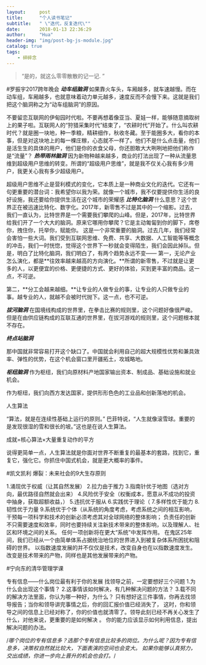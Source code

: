 ```yaml
---
layout:     post
title:      "个人读书笔记"
subtitle:   " \"迭代，反复迭代\""
date:       2018-01-13 22:36:29
author:     "Hua"
header-img: "img/post-bg-js-module.jpg"
catalog: true
tags:
    - 碎碎念
---
```


> “是的，就这么零零散散的记一记. ”


#罗振宇2017跨年晚会
***动车组脑洞***
如果靠火车头，车厢越多，就车速越慢。而在动车组，车厢越多，也就意味着动力单元越多，速度反而不会慢下来。这就是我们把这个脑洞称之为“动车组脑洞”的原因。

不要留恋互联网的伊甸园时代啦。不要再想着像亚当、夏娃一样，能够随意摘取树上的果子啦。互联网人的“狩猎采集时代”结束了，“农耕时代”开始了。什么叫农耕时代？就是圈一块地，种一季粮，精耕细作，秋收冬藏。至于能圈多大，看你的本事，但是对这块地上的每一棵庄稼，心态就不一样了。他们不是什么点击量，他们是活生生的具体的用户，他们是你的衣食父母，你还胆敢大大咧咧地把他们称作是“流量”？
***热带雨林脑洞***
因为新物种越来越多，商业的打法出现了一种从流量思维到超级用户思维的转变。所谓的“超级用户思维”，就是我不仅关心我有多少用户，我更关心我有多少超级用户。

超级用户思维不止是营利模式的变化，它本质上是一种商业文化的迭代。它还有一句更重要的潜台词：我希望你以我为荣。就像一个城市，我不仅要提供你生活的良好设施，我还要给你提供生活在这个城市的荣耀感
***比特化脑洞***
什么意思？这个世界正在被迅速比特化、数字化。2017年，新零售不过是其中的一个缩影。过去，我们一直认为，比特世界是一个需要我们攀爬的山峰。但是，2017年，比特世界给我们开了一个大大的脑洞。原来它哪用你攀爬？它是主动匍匐到你的脚下，席卷你，拽住你，托举你，赋能你。
这是一个非常重要的脑洞。过去几年，我们经常会害怕一些大词。我们受到互联网思维、免费、共享、大数据、人工智能等等概念的冲击，我们一时恍惚，觉得这个世界下一秒就会变得陌生，我们会因此掉队。但是，明白了比特化脑洞，我们明白了，有两个趋势永远不变——
第一，无论产业怎么演化，都是**往效率越来越高的方向演化。**所谓的新零售，不过就是让更多的人，以更便宜的价格、更便捷的方式、更好的体验，买到更丰富的商品。这一点，不可逆。

第二，**分工会越来越细。**让专业的人做专业的事，让专业的人只做专业的事。越专业的人，就越不会被时代抛下。这一点，也不可逆。

***拔河脑洞***
在国境线构成的世界里，在拳击比赛的规则里，这个问题好像很严峻。但是在由供应链构成的互联互通的世界里，在拔河游戏的规则里，这个问题根本就不存在。


***终点站脑洞***

那中国就非常容易打开这个缺口了。中国就会利用自己的超大规模性优势和兼具效率、弹性的优势，在这个机会窗口里开疆拓土，攻城略地。

***枢纽脑洞***
作为枢纽，我们向原材料产地国家输出资本、制成品、基础设施和就业机会。

作为枢纽，我们向西方发达国家，提供形形色色的工业品和创新落地的机会。

人生算法

“算法，就是在连续性基础上运行的原则。”
巴菲特说，“人生就像滚雪球。重要的是发现很湿的雪和很长的坡。”这也是在说人生算法。

成就=核心算法×大量重复动作的平方

说得更简单一点，人生算法就是你面对世界不断重复的最基本的套路，找到它，重复它，强化它。你抓住中国式机会，就是更大概率的事件。


#凯文凯利 爆裂：未来社会的9大生存原则

1.涌现优于权威（让其自然发展）
2.拉力由于推力
3.指南针优于地图（选对方向，最优路径自然就会出来）
4.风险优于安全（权衡成本，愿意从不成功的投资中抽身，获取超额收益，）
5.违抗优于服从
6.实践优于理论（
7.多样性优于能力
8.韧性优于力量
9.系统优于个体（从系统的角度考虑，考虑系统之间的相互影响，干预每一项科学和技术的创新必须考虑其对全球网络的整体影响；
  负责任的创新不只需要速度和效率，同时也要持续关注新技术带来的整体影响，以及理解人、社区和环境之间的关系。
  任何一项创新将在更大“系统”中发挥作用。
  在鬼区25年间，我们已经从一个由简单体系占据统治地位的世界进入到被复杂体系所困扰和阻碍的世界。
  以指数速度发展的并不仅仅是技术，改变自身也在以指数速度发生。改变是技术带来的产物，同样也是其他发展带来的产物。
  


#宁向东的清华管理学课

专有信息——什么岗位最有利于你的发展
找领导之前，一定要想好三个问题
1.为什么会出现这个事情？
2.这事情该如何解决，有几种解决问题的方法？
3.载不同的解决方法里面，你认为哪一种好，为什么？
只有想好这三件事情，你再去找领导报告；当你和领导讲完事情之后，你的回汇报价值已经消失了，
这时，你和领导之间的信息上已经对称了，你的价值也就清零了。领导此刻已经不再关心发生了什么，对他来说，更重要的是如何解决 。
你的能力应该显示如何利用信息，提出解决问题的办法。

/*哪个岗位的专有信息多？选那个专有信息比较多的岗位。为什么呢？因为专有信息多，决策权自然就比较大，下面表演的空间也会变大。
如果你能够认真努力，交出成绩，你进一步向上晋升的机会也会打。*/
